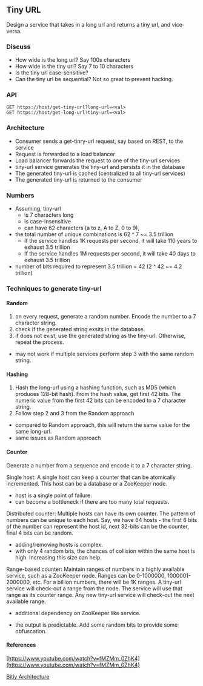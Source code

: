 ## Tiny URL

Design a service that takes in a long url and returns a tiny url, and vice-versa.

### Discuss
* How wide is the long url? Say 100s characters
* How wide is the tiny url? Say 7 to 10 characters
* Is the tiny url case-sensitive?
* Can the tiny url be sequential? Not so great to prevent hacking.

### API
```
GET https://host/get-tiny-url?long-url=<val>
GET https://host/get-long-url?tiny-url=<val>
```
### Architecture
* Consumer sends a get-tinry-url request, say based on REST, to the service
* Request is forwarded to a load balancer
* Load balancer forwards the request to one of the tiny-url services
* tiny-url service generates the tiny-url and persists it in the database
* The generated tiny-url is cached (centralized to all tiny-url services)
* The generated tiny-url is returned to the consumer

### Numbers
* Assuming, tiny-url
  * is 7 characters long 
  * is case-insensitive
  * can have 62 characters (a to z, A to Z, 0 to 9),
* the total number of unique combinations is 62 ^ 7 ~= 3.5 trillion
  * If the service handles 1K requests per second, it will take 110 years to exhaust 3.5 trillion
  * If the service handles 1M requests per second, it will take 40 days to exhaust 3.5 trillion
* number of bits required to represent 3.5 trillion = 42 (2 ^ 42 ~= 4.2 trillion) 

### Techniques to generate tiny-url
#### Random
1. on every request, generate a random number. Encode the number to a 7 character string.
2. check if the generated string exsits in the database.
3. if does not exist, use the generated string as the tiny-url. Otherwise, repeat the process.

* may not work if multiple services perform step 3 with the same random string.
  
#### Hashing
1. Hash the long-url using a hashing function, such as MD5 (which produces 128-bit hash). From the hash value, get first 42 bits. The numeric value from the first 42 bits can be encoded to a 7 character string. 
2. Follow step 2 and 3 from the Random approach

* compared to Random  approach, this will return the same value for the same long-url.
* same issues as Random approach

#### Counter
Generate a number from a sequence and encode it to a 7 character string.

Single host: A single host can keep a counter that can be atomically incremented. This host can be a database or a ZooKeeper node.

* host is a single point of failure.
* can become a bottleneck if there are too many total requests.
  
Distributed counter: Multiple hosts can have its own counter. The pattern of numbers can be unique to each host. Say, we have 64 hosts - the first 6 bits of the number can represent the host id, next 32-bits can be the counter, final 4 bits can be random.

* adding/removing hosts is complex.
* with only 4 random bits, the chances of collision within the same host is high. Increasing this size can help.
  
Range-based counter: Maintain ranges of numbers in a highly available service, such as a ZooKeeper node. Ranges can be 0-1000000, 1000001-2000000, etc. For a billion numbers, there will be 1K ranges. A tiny-url service will check-out a range from the node. The service will use that range as its counter range. Any new tiny-url service will check-out the next available range. 
* additional dependency on ZooKeeper like service.
  

* the output is predictable. Add some random bits to provide some obfuscation.

#### References
[https://www.youtube.com/watch?v=fMZMm_0ZhK4](https://www.youtube.com/watch?v=fMZMm_0ZhK4)

[Bitly Architecture](http://highscalability.com/blog/2014/7/14/bitly-lessons-learned-building-a-distributed-system-that-han.html)
